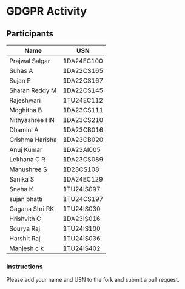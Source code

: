 # GDGPR Activity

## Participants




| Name              | USN           |
|-------------------|---------------|
| Prajwal Salgar    | 1DA24EC100    |
| Suhas A           | 1DA22CS165    |
| Sujan P           | 1DA22CS167    |
| Sharan Reddy M    | 1DA22CS145    |
| Rajeshwari        | 1TU24EC112    |
| Moghitha B        | 1DA23CS111    |
| Nithyashree HN    | 1DA23CS210    |
| Dhamini A         | 1DA23CB016    |
| Grishma Harisha   | 1DA23CB020    |
| Anuj Kumar        | 1DA23AI005    |
| Lekhana C R       | 1DA23CS089    |
| Manushree S       | 1D23CS108     |
| Sanika S          | 1DA24EC129    |
| Sneha K| 1TU24IS097 |
|sujan bhatti| 1TU24CS197|
| Gagana Shri RK| 1TU24IS030|
| Hrishvith C| 1DA23IS016 |
| Sourya Raj| 1TU24IS100 |
| Harshit Raj| 1TU24IS036|
| Manjesh c k| 1TU24IS402|
### Instructions
Please add your name and USN to the fork and submit a pull request.
